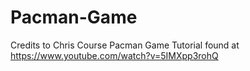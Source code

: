 # Pacman-Game
Credits to Chris Course Pacman Game Tutorial found at https://www.youtube.com/watch?v=5IMXpp3rohQ
